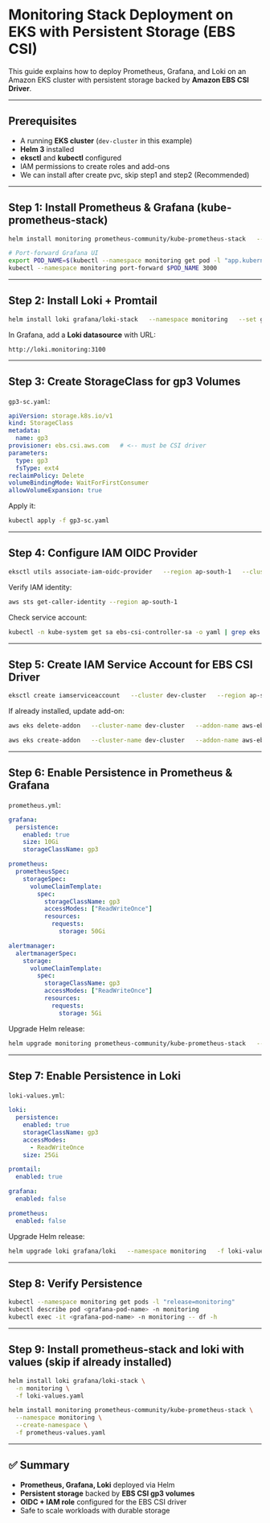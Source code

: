 # Monitoring Stack Deployment on EKS with Persistent Storage (EBS CSI)

This guide explains how to deploy Prometheus, Grafana, and Loki on an Amazon EKS cluster with persistent storage backed by **Amazon EBS CSI Driver**.

---

## Prerequisites

- A running **EKS cluster** (`dev-cluster` in this example)
- **Helm 3** installed
- **eksctl** and **kubectl** configured
- IAM permissions to create roles and add-ons
- We can install after create pvc, skip step1 and step2 (Recommended)

---

## Step 1: Install Prometheus & Grafana (kube-prometheus-stack)

```bash
helm install monitoring prometheus-community/kube-prometheus-stack   --namespace monitoring   --create-namespace

# Port-forward Grafana UI
export POD_NAME=$(kubectl --namespace monitoring get pod -l "app.kubernetes.io/name=grafana,app.kubernetes.io/instance=monitoring" -o name)
kubectl --namespace monitoring port-forward $POD_NAME 3000
```

---

## Step 2: Install Loki + Promtail

```bash
helm install loki grafana/loki-stack   --namespace monitoring   --set grafana.enabled=false   --set prometheus.enabled=false   --set promtail.enabled=true
```

In Grafana, add a **Loki datasource** with URL:

```
http://loki.monitoring:3100
```

---

## Step 3: Create StorageClass for gp3 Volumes

`gp3-sc.yaml`:

```yaml
apiVersion: storage.k8s.io/v1
kind: StorageClass
metadata:
  name: gp3
provisioner: ebs.csi.aws.com   # <-- must be CSI driver
parameters:
  type: gp3
  fsType: ext4
reclaimPolicy: Delete
volumeBindingMode: WaitForFirstConsumer
allowVolumeExpansion: true
```

Apply it:

```bash
kubectl apply -f gp3-sc.yaml
```

---

## Step 4: Configure IAM OIDC Provider

```bash
eksctl utils associate-iam-oidc-provider   --region ap-south-1   --cluster dev-cluster   --approve
```

Verify IAM identity:

```bash
aws sts get-caller-identity --region ap-south-1
```

Check service account:

```bash
kubectl -n kube-system get sa ebs-csi-controller-sa -o yaml | grep eks.amazonaws.com/role-arn
```

---

## Step 5: Create IAM Service Account for EBS CSI Driver

```bash
eksctl create iamserviceaccount   --cluster dev-cluster   --region ap-south-1   --namespace kube-system   --name ebs-csi-controller-sa   --role-name dev-cluster-ebs-csi-controller-role   --attach-policy-arn arn:aws:iam::aws:policy/service-role/AmazonEBSCSIDriverPolicy   --approve
```

If already installed, update add-on:

```bash
aws eks delete-addon   --cluster-name dev-cluster   --addon-name aws-ebs-csi-driver   --region ap-south-1

aws eks create-addon   --cluster-name dev-cluster   --addon-name aws-ebs-csi-driver   --service-account-role-arn arn:aws:iam::<ACCOUNT_ID>:role/dev-cluster-ebs-csi-controller-role   --region ap-south-1
```

---

## Step 6: Enable Persistence in Prometheus & Grafana

`prometheus.yml`:

```yaml
grafana:
  persistence:
    enabled: true
    size: 10Gi
    storageClassName: gp3

prometheus:
  prometheusSpec:
    storageSpec:
      volumeClaimTemplate:
        spec:
          storageClassName: gp3
          accessModes: ["ReadWriteOnce"]
          resources:
            requests:
              storage: 50Gi

alertmanager:
  alertmanagerSpec:
    storage:
      volumeClaimTemplate:
        spec:
          storageClassName: gp3
          accessModes: ["ReadWriteOnce"]
          resources:
            requests:
              storage: 5Gi
```

Upgrade Helm release:

```bash
helm upgrade monitoring prometheus-community/kube-prometheus-stack   --namespace monitoring   -f prometheus.yml
```

---

## Step 7: Enable Persistence in Loki

`loki-values.yml`:

```yaml
loki:
  persistence:
    enabled: true
    storageClassName: gp3
    accessModes:
      - ReadWriteOnce
    size: 25Gi

promtail:
  enabled: true

grafana:
  enabled: false

prometheus:
  enabled: false
```

Upgrade Helm release:

```bash
helm upgrade loki grafana/loki   --namespace monitoring   -f loki-values.yml
```

---

## Step 8: Verify Persistence

```bash
kubectl --namespace monitoring get pods -l "release=monitoring"
kubectl describe pod <grafana-pod-name> -n monitoring
kubectl exec -it <grafana-pod-name> -n monitoring -- df -h
```

---

## Step 9: Install prometheus-stack and loki with values (skip if already installed) 

```bash
helm install loki grafana/loki-stack \
  -n monitoring \
  -f loki-values.yaml

helm install monitoring prometheus-community/kube-prometheus-stack \
  --namespace monitoring \
  --create-namespace \
  -f prometheus-values.yaml
```

---

## ✅ Summary

- **Prometheus, Grafana, Loki** deployed via Helm
- **Persistent storage** backed by **EBS CSI gp3 volumes**
- **OIDC + IAM role** configured for the EBS CSI driver
- Safe to scale workloads with durable storage

